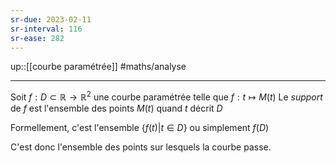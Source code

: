 ```yaml
---
sr-due: 2023-02-11
sr-interval: 116
sr-ease: 282
---
```

up::[[courbe paramétrée]]
#maths/analyse 

----

Soit $f : D\subset\mathbb{R} \rightarrow \mathbb{R}^2$ une courbe paramétrée telle que $f: t\mapsto M(t)$
Le _support_ de $f$ est l'ensemble des points $M(t)$ quand $t$ décrit $D$

Formellement, c'est l'ensemble $\{f(t) | t\in D\}$ ou simplement $f(D)$

C'est donc l'ensemble des points sur lesquels la courbe passe.
